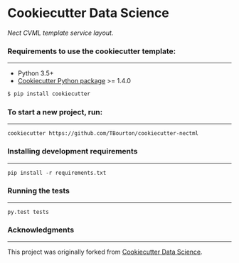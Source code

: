 # Cookiecutter Data Science

_Nect CVML template service layout._


### Requirements to use the cookiecutter template:
-----------
 - Python 3.5+
 - [Cookiecutter Python package](http://cookiecutter.readthedocs.org/en/latest/installation.html) >= 1.4.0

``` bash
$ pip install cookiecutter
```


### To start a new project, run:
------------

    cookiecutter https://github.com/TBourton/cookiecutter-nectml


### Installing development requirements
------------

    pip install -r requirements.txt

### Running the tests
------------

    py.test tests


### Acknowledgments
------------
This project was originally forked from [Cookiecutter Data Science](https://github.com/drivendata/cookiecutter-data-science).
